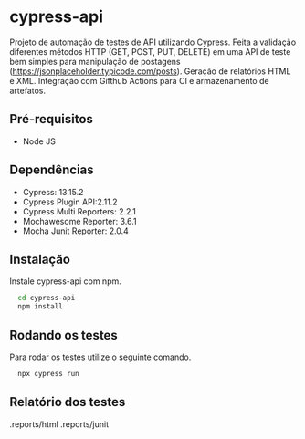 # cypress-api
Projeto de automação de testes de API utilizando Cypress.
Feita a validação diferentes métodos HTTP (GET, POST, PUT, DELETE) em uma API de teste bem simples para manipulação de postagens (https://jsonplaceholder.typicode.com/posts).
Geração de relatórios HTML e XML.
Integração com Gifthub Actions para CI e armazenamento de artefatos.

## Pré-requisitos
- Node JS

## Dependências
- Cypress: 13.15.2
- Cypress Plugin API:2.11.2
- Cypress Multi Reporters: 2.2.1
- Mochawesome Reporter: 3.6.1
- Mocha Junit Reporter: 2.0.4

## Instalação
Instale cypress-api com npm.

```bash
  cd cypress-api
  npm install
```

## Rodando os testes
Para rodar os testes utilize o seguinte comando.

```bash
  npx cypress run
```
## Relatório dos testes
.reports/html
.reports/junit